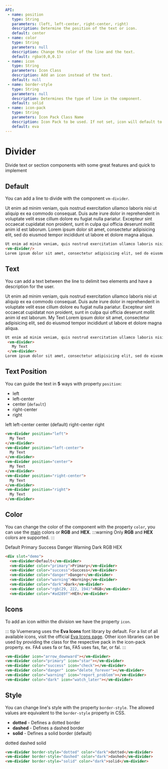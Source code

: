 ```yaml
---
API:
 - name: position
   type: String
   parameters: (left, left-center, right-center, right)
   description: Determine the position of the text or icon.
   default: center
 - name: color
   type: String
   parameters: null
   description: Change the color of the line and the text.
   default: rgba(0,0,0.1)
 - name: icon
   type: String
   parameters: Icon Class
   description: Add an icon instead of the text.
   default: null
 - name: border-style
   type: String
   parameters: null
   description: Determines the type of line in the component.
   default: solid
 - name: icon-pack
   type: String
   parameters: Icon Pack Class Name
   description: Icon Pack to be used. If not set, icon will default to Eva Icons. ex. FA4 uses fa or fas, FA5 uses fas, far, or fal.
   default: eva
---
```


# Divider

<box header>

  Divide text or section components with some great features and quick to implement

</box>

<box>

## Default

You can add a line to divide with the component `vm-divider`.

<vuecode md>
<div slot="demo">
 Ut enim ad minim veniam, quis nostrud exercitation ullamco laboris nisi ut aliquip ex ea commodo consequat. Duis aute irure dolor in reprehenderit in voluptate velit esse cillum dolore eu fugiat nulla pariatur. Excepteur sint occaecat cupidatat non proident, sunt in culpa qui officia deserunt mollit anim id est laborum.
  <vm-divider/>
Lorem ipsum dolor sit amet, consectetur adipisicing elit, sed do eiusmod tempor incididunt ut labore et dolore magna aliqua.
</div>
<div slot="code">

```html
Ut enim ad minim veniam, quis nostrud exercitation ullamco laboris nisi ut aliquip ex ea commodo consequat. Duis aute irure dolor in reprehenderit in voluptate velit esse cillum dolore eu fugiat nulla pariatur. Excepteur sint occaecat cupidatat non proident, sunt in culpa qui officia deserunt mollit anim id est laborum.
<vm-divider/>
Lorem ipsum dolor sit amet, consectetur adipisicing elit, sed do eiusmod tempor incididunt ut labore et dolore magna aliqua.
```

</div>
</vuecode>
</box>

<box>

## Text

You can add a text between the line to delimit two elements and have a description for the user.

<vuecode md>
<div slot="demo">
 Ut enim ad minim veniam, quis nostrud exercitation ullamco laboris nisi ut aliquip ex ea commodo consequat. Duis aute irure dolor in reprehenderit in voluptate velit esse cillum dolore eu fugiat nulla pariatur. Excepteur sint occaecat cupidatat non proident, sunt in culpa qui officia deserunt mollit anim id est laborum.
  <vm-divider>
    My Text
  </vm-divider>
Lorem ipsum dolor sit amet, consectetur adipisicing elit, sed do eiusmod tempor incididunt ut labore et dolore magna aliqua.
</div>
<div slot="code">

```html
Ut enim ad minim veniam, quis nostrud exercitation ullamco laboris nisi ut aliquip ex ea commodo consequat. Duis aute irure dolor in reprehenderit in voluptate velit esse cillum dolore eu fugiat nulla pariatur. Excepteur sint occaecat cupidatat non proident, sunt in culpa qui officia deserunt mollit anim id est laborum.
 <vm-divider>
   My Text
 </vm-divider>
Lorem ipsum dolor sit amet, consectetur adipisicing elit, sed do eiusmod tempor incididunt ut labore et dolore magna aliqua.
```

</div>
</vuecode>
</box>


<box>

## Text Position

You can guide the text in **5** ways with property `position`:

- left
- left-center
- center (`default`)
- right-center
- right

<vuecode md>
<div slot="demo">
  <vm-divider position="left">
    left
  </vm-divider>
  <vm-divider position="left-center">
    left-center
  </vm-divider>
  <vm-divider>
    center (default)
  </vm-divider>
  <vm-divider position="right-center">
    right-center
  </vm-divider>
  <vm-divider position="right">
    right
  </vm-divider>
</div>
<div slot="code">

```html
<vm-divider position="left">
  My Text
</vm-divider>
<vm-divider position="left-center">
  My Text
</vm-divider>
<vm-divider position="center">
  My Text
</vm-divider>
<vm-divider position="right-center">
  My Text
</vm-divider>
<vm-divider position="right">
  My Text
</vm-divider>
```

</div>
</vuecode>
</box>

<box>

## Color

You can change the color of the component with the property `color`, you can use the [main](/theme/) colors or **RGB** and **HEX**.
:::warning
  Only **RGB** and **HEX** colors are supported.
:::

<vuecode md>
<div slot="demo">
  <vm-divider>Default</vm-divider>
  <vm-divider color="primary">Primary</vm-divider>
  <vm-divider color="success">Success</vm-divider>
  <vm-divider color="danger">Danger</vm-divider>
  <vm-divider color="warning">Warning</vm-divider>
  <vm-divider color="dark">Dark</vm-divider>
  <vm-divider color="rgb(29, 222, 194)">RGB</vm-divider>
  <vm-divider color="#ad289f">HEX</vm-divider>
</div>
<div slot="code">

```html
<div slot="demo">
  <vm-divider>Default</vm-divider>
  <vm-divider color="primary">Primary</vm-divider>
  <vm-divider color="success">Success</vm-divider>
  <vm-divider color="danger">Danger</vm-divider>
  <vm-divider color="warning">Warning</vm-divider>
  <vm-divider color="dark">Dark</vm-divider>
  <vm-divider color="rgb(29, 222, 194)">RGB</vm-divider>
  <vm-divider color="#ad289f">HEX</vm-divider>
```

</div>
</vuecode>
</box>


<box>

## Icons

To add an icon within the division we have the property `icon`.

::: tip
Vuemerang uses the **Eva Icons** font library by default. For a list of all available icons, visit the official [Eva Icons page](https://akveo.github.io/eva-icons/). Other icon libraries can be used by providing the class for the respective pack in the icon-pack property. ex. FA4 uses fa or fas, FA5 uses fas, far, or fal.
:::

<vuecode md>
<div slot="demo">
  <vm-divider position="left" icon="arrow_downward"></vm-divider>
  <vm-divider position="left-center" color="primary" icon="star"></vm-divider>
  <vm-divider color="success" icon="check"></vm-divider>
  <vm-divider position="right-center" color="danger" icon="delete_forever"></vm-divider>
  <vm-divider position="right" color="warning" icon="report_problem"></vm-divider>
  <vm-divider color="dark" icon="watch_later"></vm-divider>
</div>
<div slot="code">

```html
<vm-divider icon="arrow_downward"></vm-divider>
<vm-divider color="primary" icon="star"></vm-divider>
<vm-divider color="success" icon="check"></vm-divider>
<vm-divider color="danger" icon="delete_forever"></vm-divider>
<vm-divider color="warning" icon="report_problem"></vm-divider>
<vm-divider color="dark" icon="watch_later"></vm-divider>
```

</div>
</vuecode>
</box>


<box>

## Style

You can change line's style with the property `border-style`. The allowed values ​​are equivalent to the `border-style` property in CSS.

- **dotted** - Defines a dotted border
- **dashed** - Defines a dashed border
- **solid** - Defines a solid border (default)

<vuecode md>
<div slot="demo">
  <vm-divider border-style="dotted" color="dark">dotted</vm-divider>
  <vm-divider border-style="dashed" color="dark">dashed</vm-divider>
  <vm-divider border-style="solid" color="dark">solid</vm-divider>
</div>
<div slot="code">

```html
<vm-divider border-style="dotted" color="dark">dotted</vm-divider>
<vm-divider border-style="dashed" color="dark">dashed</vm-divider>
<vm-divider border-style="solid" color="dark">solid</vm-divider>
```

</div>
</vuecode>
</box>
